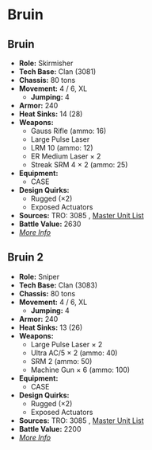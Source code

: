 # Bruin 

## Bruin 

- **Role:** Skirmisher 
- **Tech Base:** Clan (3081) 
- **Chassis:** 80 tons 
- **Movement:** 4 / 6, XL 
  - **Jumping:** 4 
- **Armor:** 240 
- **Heat Sinks:** 14 (28) 
- **Weapons:** 
  - Gauss Rifle (ammo: 16) 
  - Large Pulse Laser 
  - LRM 10 (ammo: 12) 
  - ER Medium Laser × 2 
  - Streak SRM 4 × 2 (ammo: 25) 
- **Equipment:** 
  - CASE 
- **Design Quirks:** 
  - Rugged (×2) 
  - Exposed Actuators 
- **Sources:** TRO: 3085 , [Master Unit List](http://masterunitlist.info/Unit/Details/430) 
- **Battle Value:** 2630 
- [*More Info*](bruin/bruin.md) 

## Bruin 2 

- **Role:** Sniper 
- **Tech Base:** Clan (3083) 
- **Chassis:** 80 tons 
- **Movement:** 4 / 6, XL 
  - **Jumping:** 4 
- **Armor:** 240 
- **Heat Sinks:** 13 (26) 
- **Weapons:** 
  - Large Pulse Laser × 2 
  - Ultra AC/5 × 2 (ammo: 40) 
  - SRM 2 (ammo: 50) 
  - Machine Gun × 6 (ammo: 100) 
- **Equipment:** 
  - CASE 
- **Design Quirks:** 
  - Rugged (×2) 
  - Exposed Actuators 
- **Sources:** TRO: 3085 , [Master Unit List](http://masterunitlist.info/Unit/Details/429) 
- **Battle Value:** 2200 
- [*More Info*](bruin/bruin_2.md) 

